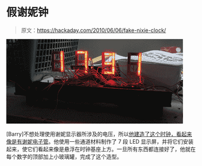 # 假谢妮钟

> 原文：<https://hackaday.com/2010/06/06/fake-nixie-clock/>

![](img/e75d039bb60c05c61655a4c05c17ba17.png "fake-nixie-clock")

[Barry]不想处理使用谢妮显示器所涉及的电压，所以[他建造了这个时钟，看起来像是有谢妮电子管](http://www.flickr.com/photos/barsprojects/sets/72157624179771160/)。他使用一些通道材料制作了 7 段 LED 显示屏，并将它们安装起来，使它们看起来像是悬浮在时钟基座上方。一旦所有东西都连接好了，他就在每个数字的顶部加上小玻璃罐，完成了这个造型。